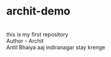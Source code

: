 # archit-demo
<br>
this is my first repository 
<br>
Author - Archit
<br>
Antil Bhaiya aaj indiranagar stay krenge 
